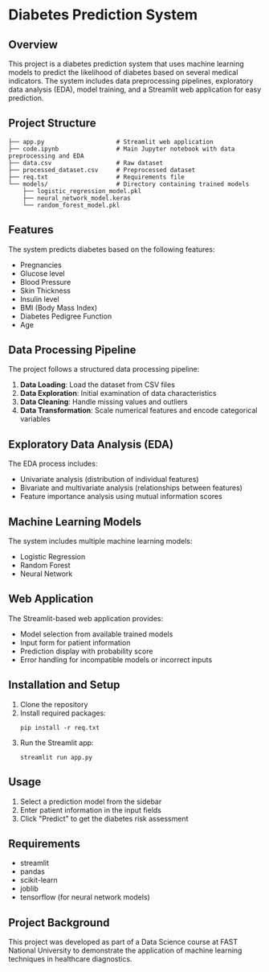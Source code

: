# Diabetes Prediction System

## Overview
This project is a diabetes prediction system that uses machine learning models to predict the likelihood of diabetes based on several medical indicators. The system includes data preprocessing pipelines, exploratory data analysis (EDA), model training, and a Streamlit web application for easy prediction.

## Project Structure
```
├── app.py                    # Streamlit web application
├── code.ipynb                # Main Jupyter notebook with data preprocessing and EDA
├── data.csv                  # Raw dataset
├── processed_dataset.csv     # Preprocessed dataset
├── req.txt                   # Requirements file
└── models/                   # Directory containing trained models
    ├── logistic_regression_model.pkl
    ├── neural_network_model.keras
    └── random_forest_model.pkl
```

## Features
The system predicts diabetes based on the following features:
- Pregnancies
- Glucose level
- Blood Pressure
- Skin Thickness
- Insulin level
- BMI (Body Mass Index)
- Diabetes Pedigree Function
- Age

## Data Processing Pipeline
The project follows a structured data processing pipeline:
1. **Data Loading**: Load the dataset from CSV files
2. **Data Exploration**: Initial examination of data characteristics
3. **Data Cleaning**: Handle missing values and outliers
4. **Data Transformation**: Scale numerical features and encode categorical variables

## Exploratory Data Analysis (EDA)
The EDA process includes:
- Univariate analysis (distribution of individual features)
- Bivariate and multivariate analysis (relationships between features)
- Feature importance analysis using mutual information scores

## Machine Learning Models
The system includes multiple machine learning models:
- Logistic Regression
- Random Forest
- Neural Network

## Web Application
The Streamlit-based web application provides:
- Model selection from available trained models
- Input form for patient information
- Prediction display with probability score
- Error handling for incompatible models or incorrect inputs

## Installation and Setup
1. Clone the repository
2. Install required packages:
   ```
   pip install -r req.txt
   ```
3. Run the Streamlit app:
   ```
   streamlit run app.py
   ```

## Usage
1. Select a prediction model from the sidebar
2. Enter patient information in the input fields
3. Click "Predict" to get the diabetes risk assessment

## Requirements
- streamlit
- pandas
- scikit-learn
- joblib
- tensorflow (for neural network models)

## Project Background
This project was developed as part of a Data Science course at FAST National University to demonstrate the application of machine learning techniques in healthcare diagnostics.